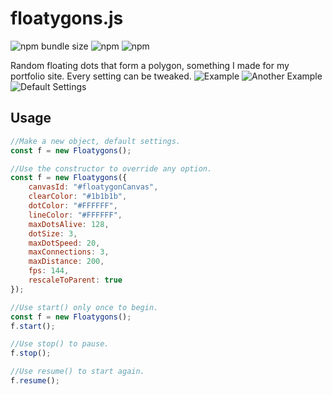 # floatygons.js
![npm bundle size](https://img.shields.io/bundlephobia/min/floatygons) ![npm](https://img.shields.io/npm/dt/floatygons) ![npm](https://img.shields.io/npm/v/floatygons)

Random floating dots that form a polygon, something I made for my portfolio site. Every setting can be tweaked.
![Example](https://i.imgur.com/Ba46UyB.png)
![Another Example](https://i.imgur.com/PiWuNxS.png)
![Default Settings](https://i.imgur.com/G22tP8P.png)

## Usage
```js
//Make a new object, default settings.
const f = new Floatygons();

//Use the constructor to override any option.
const f = new Floatygons({
    canvasId: "#floatygonCanvas",
    clearColor: "#1b1b1b",
    dotColor: "#FFFFFF",
    lineColor: "#FFFFFF",
    maxDotsAlive: 128,
    dotSize: 3,
    maxDotSpeed: 20,
    maxConnections: 3,
    maxDistance: 200,
    fps: 144,
    rescaleToParent: true
});

//Use start() only once to begin.
const f = new Floatygons();
f.start();

//Use stop() to pause.
f.stop();

//Use resume() to start again.
f.resume();
```
